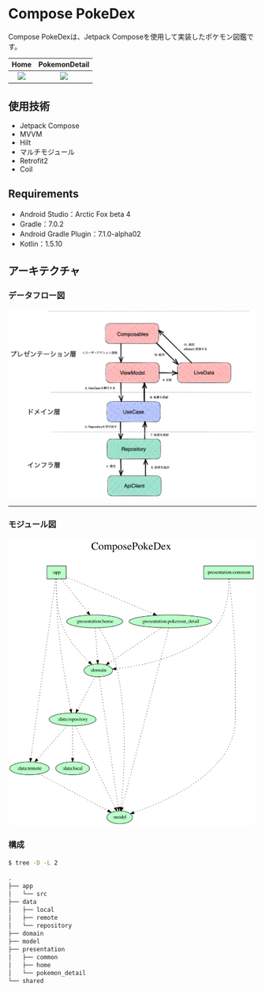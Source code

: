 # Compose PokeDex

Compose PokeDexは、Jetpack Composeを使用して実装したポケモン図鑑です。

Home | PokemonDetail
:--: | :--:
<img src="https://qiita-image-store.s3.ap-northeast-1.amazonaws.com/0/474683/61b285c4-cb3e-b752-8a66-091d6242102e.png" width="300" /> | <img src="https://qiita-image-store.s3.ap-northeast-1.amazonaws.com/0/474683/85ad73f8-ef0d-fbe9-45dd-fc58ad9ffbb8.png" width="300" />

## 使用技術

- Jetpack Compose
- MVVM
- Hilt
- マルチモジュール
- Retrofit2
- Coil

## Requirements

- Android Studio：Arctic Fox beta 4
- Gradle：7.0.2
- Android Gradle Plugin：7.1.0-alpha02
- Kotlin：1.5.10

## アーキテクチャ

### データフロー図
<img src="dataflow.png" width="500"/>

- - -
### モジュール図

<img src="project.dot.png" width="500"/>

### 構成

```sh
$ tree -D -L 2
```

```
.
├── app
│   └── src
├── data
│   ├── local
│   ├── remote
│   └── repository
├── domain
├── model
├── presentation
│   ├── common
│   ├── home
│   └── pokemon_detail
└── shared
```